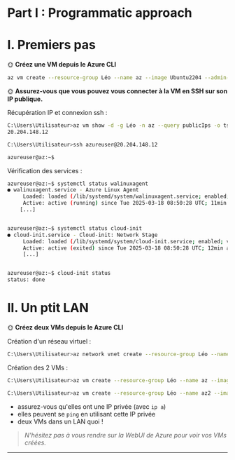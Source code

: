 # Part I : Programmatic approach

# I. Premiers pas

🌞 **Créez une VM depuis le Azure CLI**

```bash
az vm create --resource-group Léo --name az --image Ubuntu2204 --admin-username azureuser --ssh-key-values ~/.ssh/id_rsa.pub --public-ip-sku Standard
```

🌞 **Assurez-vous que vous pouvez vous connecter à la VM en SSH sur son IP publique.**

Récupération IP et connexion ssh :

~~~bash
C:\Users\Utilisateur>az vm show -d -g Léo -n az --query publicIps -o tsv
20.204.148.12

C:\Users\Utilisateur>ssh azureuser@20.204.148.12

azureuser@az:~$
~~~

Vérification des services :

~~~bash
azureuser@az:~$ systemctl status walinuxagent
● walinuxagent.service - Azure Linux Agent
     Loaded: loaded (/lib/systemd/system/walinuxagent.service; enabled; vendor preset: enabled)
     Active: active (running) since Tue 2025-03-18 08:50:28 UTC; 11min ago
    [...]


azureuser@az:~$ systemctl status cloud-init
● cloud-init.service - Cloud-init: Network Stage
     Loaded: loaded (/lib/systemd/system/cloud-init.service; enabled; vendor preset: enabled)
     Active: active (exited) since Tue 2025-03-18 08:50:28 UTC; 12min ago
     [...]


azureuser@az:~$ cloud-init status
status: done
~~~

# II. Un ptit LAN

🌞 **Créez deux VMs depuis le Azure CLI**

Création d'un réseau virtuel :

~~~bash
C:\Users\Utilisateur>az network vnet create --resource-group Léo --name VNet --address-prefix 10.0.0.0/16 --subnet-name Subnet --subnet-prefix 10.0.0.0/24
~~~

Création des 2 VMs :

~~~bash
C:\Users\Utilisateur>az vm create --resource-group Léo --name az --image Ubuntu2204 --admin-username azureuser --ssh-key-values ~/.ssh/id_rsa.pub --public-ip-sku Standard --vnet-name VNet --subnet Subnet

C:\Users\Utilisateur>az vm create --resource-group Léo --name az2 --image Ubuntu2204 --admin-username azureuser --ssh-key-values ~/.ssh/id_rsa.pub --public-ip-sku Standard --vnet-name VNet --subnet Subnet
~~~


- assurez-vous qu'elles ont une IP privée (avec `ip a`)
- elles peuvent se `ping` en utilisant cette IP privée
- deux VMs dans un LAN quoi !

> *N'hésitez pas à vous rendre sur la WebUI de Azure pour voir vos VMs créées.*

---
